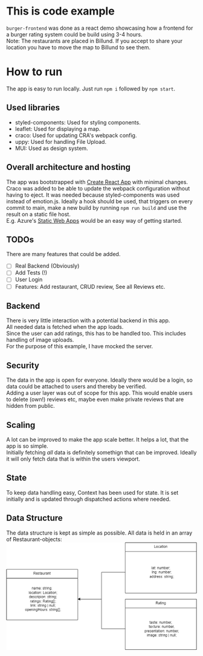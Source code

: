 # This is code example

`burger-frontend` was done as a react demo showcasing how a frontend for a burger rating system could be build using 3-4 hours.  
Note: The restaurants are placed in Billund. If you accept to share your location you have to move the map to Billund to see them.

# How to run

The app is easy to run locally. Just run `npm i` followed by `npm start`.

## Used libraries

- styled-components: Used for styling components.
- leaflet: Used for displaying a map.
- craco: Used for updating CRA's webpack config.
- uppy: Used for handling File Upload.
- MUI: Used as design system.


## Overall architecture and hosting

The app was bootstrapped with [Create React App](https://github.com/facebook/create-react-app) with minimal changes.  
Craco was added to be able to update the webpack configuration without having to eject. It was needed because styled-components was used instead of emotion.js. 
Ideally a hook should be used, that triggers on every commit to main, make a new build by running `npm run build` and use the result on a static file host.  
E.g. Azure's [Static Web Apps](https://azure.microsoft.com/en-us/products/app-service/static) would be an easy way of getting started.


## TODOs

There are many features that could be added.  
- [ ] Real Backend (Obviously)
- [ ] Add Tests (!)
- [ ] User Login
- [ ] Features: Add restaurant, CRUD review, See all Reviews etc.

## Backend

There is very little interaction with a potential backend in this app.  
All needed data is fetched when the app loads.  
Since the user can add ratings, this has to be handled too. This includes handling of image uploads.  
For the purpose of this example, I have mocked the server.

## Security

The data in the app is open for everyone. Ideally there would be a login, so data could be attached to users and thereby be verified.  
Adding a user layer was out of scope for this app. This would enable users to delete (own!) reviews etc, maybe even make private reviews that are hidden from public.

## Scaling

A lot can be improved to make the app scale better. It helps a lot, that the app is so simple.  
Initially fetching *all* data is definitely somethign that can be improved. Ideally it will only fetch data that is within the users viewport.  

## State

To keep data handling easy, Context has been used for state. It is set initially and is updated through dispatched actions where needed.

## Data Structure

The data structure is kept as simple as possible. All data is held in an array of Restaurant-objects:
![Data Structure](/Data.png?raw=true)